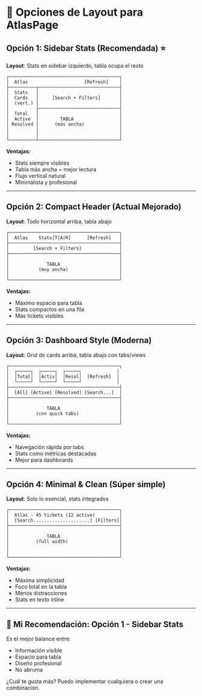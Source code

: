 # 🎨 Opciones de Layout para AtlasPage

## Opción 1: Sidebar Stats (Recomendada) ⭐
**Layout**: Stats en sidebar izquierdo, tabla ocupa el resto
```
┌─────────────────────────────────────────┐
│  Atlas                     [Refresh]    │
├──────────┬──────────────────────────────┤
│  Stats   │                              │
│  Cards   │     [Search + Filters]       │
│  (vert.) │                              │
│          ├──────────────────────────────┤
│  Total   │                              │
│  Active  │        TABLA                 │
│ Resolved │      (más ancha)             │
│          │                              │
│          │                              │
└──────────┴──────────────────────────────┘
```
**Ventajas:**
- Stats siempre visibles
- Tabla más ancha = mejor lectura
- Flujo vertical natural
- Minimalista y profesional

---

## Opción 2: Compact Header (Actual Mejorado)
**Layout**: Todo horizontal arriba, tabla abajo
```
┌─────────────────────────────────────────┐
│  Atlas    Stats[T|A|R]      [Refresh]   │
├─────────────────────────────────────────┤
│         [Search + Filters]              │
├─────────────────────────────────────────┤
│                                         │
│              TABLA                      │
│           (muy ancha)                   │
│                                         │
└─────────────────────────────────────────┘
```
**Ventajas:**
- Máximo espacio para tabla
- Stats compactos en una fila
- Más tickets visibles

---

## Opción 3: Dashboard Style (Moderna)
**Layout**: Grid de cards arriba, tabla abajo con tabs/views
```
┌─────────────────────────────────────────┐
│  ┌─────┐  ┌─────┐  ┌─────┐             │
│  │Total│  │Activ│  │Resol│  [Refresh]  │
│  └─────┘  └─────┘  └─────┘             │
├─────────────────────────────────────────┤
│  [All] [Active] [Resolved] [Search...]  │
├─────────────────────────────────────────┤
│                                         │
│              TABLA                      │
│          (con quick tabs)               │
│                                         │
└─────────────────────────────────────────┘
```
**Ventajas:**
- Navegación rápida por tabs
- Stats como métricas destacadas
- Mejor para dashboards

---

## Opción 4: Minimal & Clean (Súper simple)
**Layout**: Solo lo esencial, stats integrados
```
┌─────────────────────────────────────────┐
│  Atlas · 45 tickets (12 active)         │
│  [Search.....................] [Filters]│
├─────────────────────────────────────────┤
│                                         │
│              TABLA                      │
│          (full width)                   │
│                                         │
│                                         │
└─────────────────────────────────────────┘
```
**Ventajas:**
- Máxima simplicidad
- Foco total en la tabla
- Menos distracciones
- Stats en texto inline

---

## 🎯 Mi Recomendación: **Opción 1 - Sidebar Stats**

Es el mejor balance entre:
- Información visible
- Espacio para tabla
- Diseño profesional
- No abruma

¿Cuál te gusta más? Puedo implementar cualquiera o crear una combinación.
